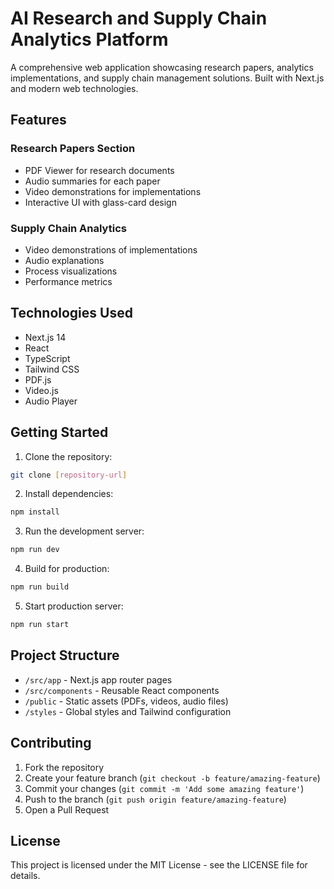 # AI Research and Supply Chain Analytics Platform

A comprehensive web application showcasing research papers, analytics implementations, and supply chain management solutions. Built with Next.js and modern web technologies.

## Features

### Research Papers Section

- PDF Viewer for research documents
- Audio summaries for each paper
- Video demonstrations for implementations
- Interactive UI with glass-card design

### Supply Chain Analytics

- Video demonstrations of implementations
- Audio explanations
- Process visualizations
- Performance metrics

## Technologies Used

- Next.js 14
- React
- TypeScript
- Tailwind CSS
- PDF.js
- Video.js
- Audio Player

## Getting Started

1. Clone the repository:

```bash
git clone [repository-url]

```

2. Install dependencies:

```bash
npm install

```

3. Run the development server:

```bash
npm run dev
```

4. Build for production:

```bash
npm run build
```

5. Start production server:

```bash
npm run start
```

## Project Structure

- `/src/app` - Next.js app router pages
- `/src/components` - Reusable React components
- `/public` - Static assets (PDFs, videos, audio files)
- `/styles` - Global styles and Tailwind configuration

## Contributing

1. Fork the repository
2. Create your feature branch (`git checkout -b feature/amazing-feature`)
3. Commit your changes (`git commit -m 'Add some amazing feature'`)
4. Push to the branch (`git push origin feature/amazing-feature`)
5. Open a Pull Request

## License

This project is licensed under the MIT License - see the LICENSE file for details.
